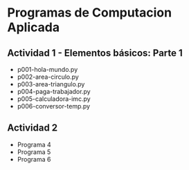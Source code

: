 # Programas de Computacion Aplicada 

## Actividad 1 - Elementos básicos: Parte 1
- p001-hola-mundo.py
- p002-area-circulo.py
- p003-area-triangulo.py
- p004-paga-trabajador.py
- p005-calculadora-imc.py
- p006-conversor-temp.py

## Actividad 2
- Programa 4
- Programa 5
- Programa 6